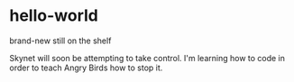 # hello-world
brand-new still on the shelf

Skynet will soon be attempting to take control.  I'm learning how to code in order to teach Angry Birds how to stop it.
